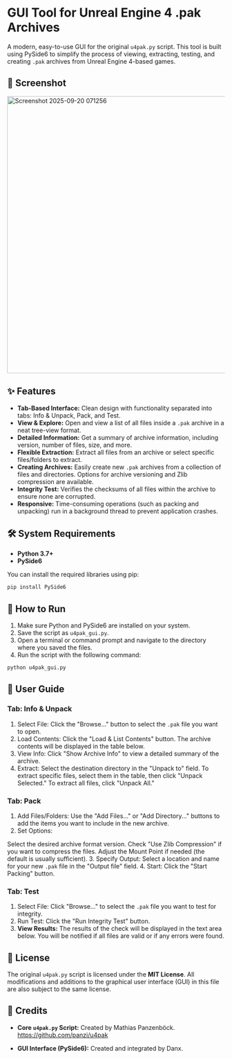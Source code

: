 # GUI Tool for Unreal Engine 4 .pak Archives

A modern, easy-to-use GUI for the original `u4pak.py` script. This tool is built using PySide6 to simplify the process of viewing, extracting, testing, and creating `.pak` archives from Unreal Engine 4-based games.

## 📸 Screenshot
<img width="735" height="640" alt="Screenshot 2025-09-20 071256" src="https://github.com/user-attachments/assets/2f6e8e9b-5b61-48f8-9519-3ef5d924fa33" />


## ✨ Features

* **Tab-Based Interface:** Clean design with functionality separated into tabs: Info & Unpack, Pack, and Test.
* **View & Explore:** Open and view a list of all files inside a `.pak` archive in a neat tree-view format.
* **Detailed Information:** Get a summary of archive information, including version, number of files, size, and more.
* **Flexible Extraction:** Extract all files from an archive or select specific files/folders to extract.
* **Creating Archives:** Easily create new `.pak` archives from a collection of files and directories. Options for archive versioning and Zlib compression are available.
* **Integrity Test:** Verifies the checksums of all files within the archive to ensure none are corrupted.
* **Responsive:** Time-consuming operations (such as packing and unpacking) run in a background thread to prevent application crashes.

## 🛠️ System Requirements

* **Python 3.7+**
* **PySide6**

You can install the required libraries using pip:

```bash
pip install PySide6
```

## 🚀 How to Run

1. Make sure Python and PySide6 are installed on your system.
2. Save the script as `u4pak_gui.py`.
3. Open a terminal or command prompt and navigate to the directory where you saved the files.
4. Run the script with the following command:
```bash
python u4pak_gui.py
```

## 📖 User Guide

### Tab: Info & Unpack

1. Select File: Click the "Browse..." button to select the `.pak` file you want to open.
2. Load Contents: Click the "Load & List Contents" button. The archive contents will be displayed in the table below.
3. View Info: Click "Show Archive Info" to view a detailed summary of the archive.
4. Extract: Select the destination directory in the "Unpack to" field.
To extract specific files, select them in the table, then click "Unpack Selected."
To extract all files, click "Unpack All."

### Tab: Pack

1. Add Files/Folders: Use the "Add Files..." or "Add Directory..." buttons to add the items you want to include in the new archive.
2. Set Options:

Select the desired archive format version.
Check "Use Zlib Compression" if you want to compress the files.
Adjust the Mount Point if needed (the default is usually sufficient).
3. Specify Output: Select a location and name for your new `.pak` file in the "Output file" field.
4. Start: Click the "Start Packing" button.

### Tab: Test

1. Select File: Click "Browse..." to select the `.pak` file you want to test for integrity.
2. Run Test: Click the "Run Integrity Test" button.
3. **View Results:** The results of the check will be displayed in the text area below. You will be notified if all files are valid or if any errors were found.

## 📄 License

The original `u4pak.py` script is licensed under the **MIT License**. All modifications and additions to the graphical user interface (GUI) in this file are also subject to the same license.

## 🙏 Credits

* **Core `u4pak.py` Script:** Created by Mathias Panzenböck.
https://github.com/panzi/u4pak

* **GUI Interface (PySide6):** Created and integrated by Danx.
